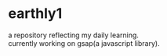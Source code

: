 # earthly1
a repository reflecting my daily learning.
<br> 
currently working on gsap(a javascript library). 
